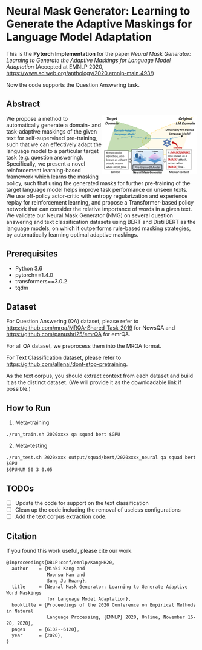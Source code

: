 # Neural Mask Generator: Learning to Generate the Adaptive Maskings for Language Model Adaptation

This is the **Pytorch Implementation** for the paper _Neural Mask Generator: Learning to Generate the Adaptive Maskings for Language Model Adaptation_ (Accepted at EMNLP 2020, https://www.aclweb.org/anthology/2020.emnlp-main.493/)

Now the code supports the Question Answering task.

## Abstract
<img align="right" width="250" src="https://github.com/Nardien/NMG/blob/master/images/concept_figure.png">
We propose a method to automatically generate a domain- and task-adaptive maskings of the given text for self-supervised pre-training, such that we can effectively adapt the language model to a particular target task (e.g. question answering). Specifically, we present a novel reinforcement learning-based framework which learns the masking policy, such that using the generated masks for further pre-training of the target language model helps improve task performance on unseen texts. We use off-policy actor-critic with entropy regularization and experience replay for reinforcement learning, and propose a Transformer-based policy network that can consider the relative importance of words in a given text. We validate our Neural Mask Generator (NMG) on several question answering and text classification datasets using BERT and DistilBERT as the language models, on which it outperforms rule-based masking strategies, by automatically learning optimal adaptive maskings.

## Prerequisites
- Python 3.6
- pytorch==1.4.0
- transformers==3.0.2
- tqdm

## Dataset
For Question Answering (QA) dataset, please refer to https://github.com/mrqa/MRQA-Shared-Task-2019 for NewsQA and https://github.com/panushri25/emrQA for emrQA.

For all QA dataset, we preprocess them into the MRQA format.

For Text Classification dataset, please refer to https://github.com/allenai/dont-stop-pretraining.

As the text corpus, you should extract context from each dataset and build it as the distinct dataset. (We will provide it as the downloadable link if possible.)

## How to Run
1. Meta-training
```
./run_train.sh 2020xxxx qa squad bert $GPU 
```

2. Meta-testing
```
./run_test.sh 2020xxxx output/squad/bert/2020xxxx_neural qa squad bert $GPU
$GPUNUM 50 3 0.05
```

## TODOs

- [ ]  Update the code for support on the text classification
- [ ]  Clean up the code including the removal of useless configurations
- [ ]  Add the text corpus extraction code.

## Citation
If you found this work useful, please cite our work.
```
@inproceedings{DBLP:conf/emnlp/KangHH20,
  author    = {Minki Kang and
               Moonsu Han and
               Sung Ju Hwang},
  title     = {Neural Mask Generator: Learning to Generate Adaptive Word Maskings
               for Language Model Adaptation},
  booktitle = {Proceedings of the 2020 Conference on Empirical Methods in Natural
               Language Processing, {EMNLP} 2020, Online, November 16-20, 2020},
  pages     = {6102--6120},
  year      = {2020},
}
```